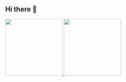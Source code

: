 ## Hi there 👋
<div>
  <a href="https://github.com/cleston74">
  <img height="180cm" src="https://github-readme-stats.vercel.app/api?username=cleston74&show_icons=true&theme=dracula&include_all_commits=true&count_private=true"/>
  <img height="180cm" src="https://github-readme-stats.vercel.app/api/top-langs/?username=cleston74&layouy=compact&langs_count=5&theme=dracula"/>
</div>
<!--
**cleston74/cleston74** is a ✨ _special_ ✨ repository because its `README.md` (this file) appears on your GitHub profile.

Here are some ideas to get you started:

- 🔭 I’m currently working on ...
- 🌱 I’m currently learning ...
- 👯 I’m looking to collaborate on ...
- 🤔 I’m looking for help with ...
- 💬 Ask me about ...
- 📫 How to reach me: ...
- 😄 Pronouns: ...
- ⚡ Fun fact: ...
-->
